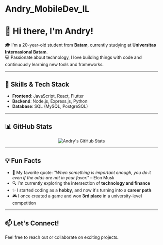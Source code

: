 # Andry_MobileDev_IL

# 👋 Hi there, I'm Andry!

🎓 I'm a 20-year-old student from **Batam**, currently studying at **Universitas Internasional Batam**.  
💻 Passionate about technology, I love building things with code and continuously learning new tools and frameworks.

---

## 🚀 Skills & Tech Stack

- **Frontend**: JavaScript, React, Flutter  
- **Backend**: Node.js, Express.js, Python  
- **Database**: SQL (MySQL, PostgreSQL)

---

## 📊 GitHub Stats

<p align="center">
  <img src="https://github-readme-stats.vercel.app/api?username=andryjunianto-code&show_icons=true&theme=radical" alt="Andry's GitHub Stats" />
</p>

---

## 💡 Fun Facts

- 🎯 My favorite quote: *"When something is important enough, you do it even if the odds are not in your favor."* – Elon Musk  
- 🔍 I’m currently exploring the intersection of **technology and finance**  
- ✨ I started coding as a **hobby**, and now it's turning into a **career path**  
- 🎮 I once created a game and won **3rd place** in a university-level competition

---

## 📫 Let's Connect!

Feel free to reach out or collaborate on exciting projects.

